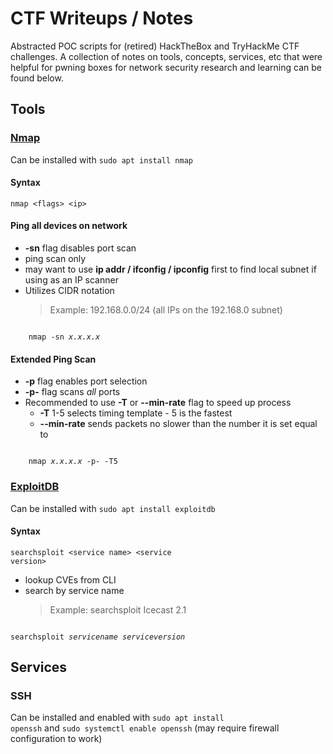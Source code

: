 CTF Writeups / Notes
======================================

Abstracted POC scripts for (retired) HackTheBox and TryHackMe CTF challenges. A collection of notes on tools, concepts, services, etc that were helpful for pwning boxes for network security research and learning can be found below.

Tools
-----

### [Nmap](https://nmap.org/)

<p>
    Can be installed with <code>sudo apt install nmap</code>
</p>

#### Syntax

<code>nmap \<flags> \<ip> </code>

#### Ping all devices on network

* **-sn** flag disables port scan
* ping scan only
* may want to use **ip addr / ifconfig / ipconfig** first to find local subnet if using as an IP scanner
* Utilizes CIDR notation
    > Example: 192.168.0.0/24 (all IPs on the 192.168.0 subnet)

<code>
    nmap -sn <em>x.x.x.x</em>
</code>

#### Extended Ping Scan

* **-p** flag enables port selection
* **-p-** flag scans *all* ports
* Recommended to use **-T** or **--min-rate** flag to speed up process
    * **-T** 1-5 selects timing template - 5 is the fastest
    * **--min-rate** sends packets no slower than the number it is set equal to

<code>
    nmap <em>x.x.x.x</em> -p- -T5
</code>

### [ExploitDB](https://www.exploit-db.com/)

<p>
    Can be installed with <code>sudo apt install exploitdb</code>
</p>

#### Syntax

<code>searchsploit \<service name> \<service version></code>

* lookup CVEs from CLI
* search by service name
    > Example: searchsploit Icecast 2.1

<code>
searchsploit <em>servicename serviceversion</em>
</code>

Services
--------

### SSH

Can be installed and enabled with <code>sudo apt install openssh</code> and <code>sudo systemctl enable openssh</code> (may require firewall configuration to work)

